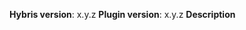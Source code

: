 **Hybris version**: x.y.z
**Plugin version**: x.y.z
**Description**
<!--
- please provide description of the issue. In case of bug report, please provide the necessary steps to reproduce.
- For merchant specific requests, please use https://support.adyen.com
-->
